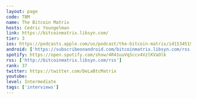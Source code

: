 ```yaml
---
layout: page
code: TBM
name: The Bitcoin Matrix
hosts: Cedric Youngelman
link: https://bitcoinmatrix.libsyn.com/
tier: 3
ios: https://podcasts.apple.com/us/podcast/the-bitcoin-matrix/id1534519469
android: ['https://subscribeonandroid.com/bitcoinmatrix.libsyn.com/rss']
spotify: https://open.spotify.com/show/4R41uuVqSccv4VzlKVaOlk
rss: ['http://bitcoinmatrix.libsyn.com/rss']
rank: 37
twitter: https://twitter.com/DeLaBtcMatrix
youtube: 
level: Intermediate
tags: ['interviews']
---
```

